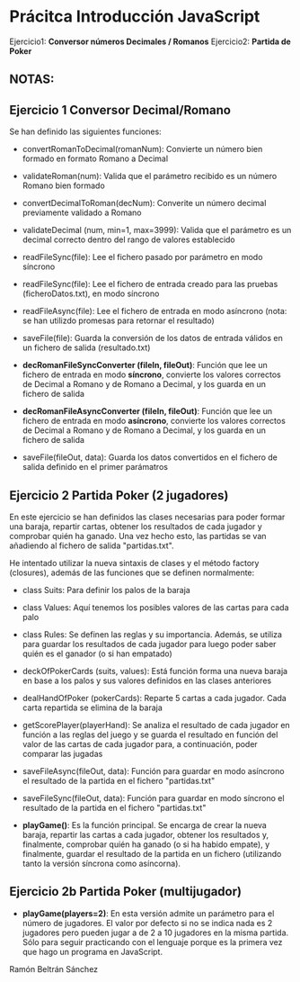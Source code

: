 # Prácitca Introducción JavaScript

Ejercicio1: **Conversor números Decimales / Romanos**
Ejercicio2: **Partida de Poker**

## NOTAS: 

## Ejercicio 1 Conversor Decimal/Romano

Se han definido las siguientes funciones:

- convertRomanToDecimal(romanNum): Convierte un número bien formado en formato Romano a Decimal

- validateRoman(num): Valida que el parámetro recibido es un número Romano bien formado

- convertDecimalToRoman(decNum): Converite un número decimal previamente validado a Romano

- validateDecimal (num, min=1, max=3999): Valida que el parámetro es un decimal correcto dentro del rango de valores establecido

- readFileSync(file): Lee el fichero pasado por parámetro en modo síncrono

- readFileSync(file): Lee el fichero de entrada creado para las pruebas (ficheroDatos.txt), en modo síncrono

- readFileAsync(file): Lee el fichero de entrada en modo asíncrono (nota: se han utilizdo promesas para retornar el resultado)

- saveFile(file): Guarda la conversión de los datos de entrada válidos en un fichero de salida (resultado.txt)

- **decRomanFileSyncConverter (fileIn, fileOut)**: Función que lee un fichero de entrada en modo **síncrono**, convierte los valores correctos de Decimal a Romano y de Romano a Decimal, y los guarda en un fichero de salida

- **decRomanFileAsyncConverter (fileIn, fileOut)**: Función que lee un fichero de entrada en modo **asíncrono**, convierte los valores correctos de Decimal a Romano y de Romano a Decimal, y los guarda en un fichero de salida

- saveFile(fileOut, data): Guarda los datos convertidos en el fichero de salida definido en el primer parámatros


## Ejercicio 2 Partida Poker (2 jugadores)

En este ejercicio se han definidos las clases necesarias para poder formar una baraja, repartir cartas, obtener los resultados de cada jugador y comprobar quién ha ganado. Una vez hecho esto, las partidas se van añadiendo al fichero de salida "partidas.txt".

He intentado utilizar la nueva sintaxis de clases y el método factory (closures), además de las funciones que se definen normalmente:

- class Suits: Para definir los palos de la baraja

- class Values: Aquí tenemos los posibles valores de las cartas para cada palo

- class Rules: Se definen las reglas y su importancia. Además, se utiliza para guardar los resultados de cada jugador para luego poder saber quién es el ganador (o si han empatado)

- deckOfPokerCards (suits, values): Está función forma una nueva baraja en base a los palos y sus valores definidos en las clases anteriores

- dealHandOfPoker (pokerCards): Reparte 5 cartas a cada jugador. Cada carta repartida se elimina de la baraja

- getScorePlayer(playerHand): Se analiza el resultado de cada jugador en función a las reglas del juego y se guarda el resultado en función del valor de las cartas de cada jugador para, a continuación, poder comparar las jugadas 

- saveFileAsync(fileOut, data): Función para guardar en modo asíncrono el resultado de la partida en el fichero "partidas.txt"

- saveFileSync(fileOut, data): Función para guardar en modo síncrono el resultado de la partida en el fichero "partidas.txt"

- **playGame()**: Es la función principal. Se encarga de crear la nueva baraja, repartir las cartas a cada jugador, obtener los resultados y, finalmente, comprobar quién ha ganado (o si ha habido empate), y finalmente, guardar el resultado de la partida en un fichero (utilizando tanto la versión síncrona como asíncorna).


## Ejercicio 2b Partida Poker (multijugador)

- **playGame(players=2)**: En esta versión admite un parámetro para el número de jugadores. El valor por defecto si no se indica nada es 2 jugadores pero pueden jugar a de 2 a 10 jugadores en la misma partida. Sólo para seguir practicando con el lenguaje porque es la primera vez que hago un programa en JavaScript.
 

Ramón Beltrán Sánchez

